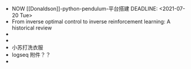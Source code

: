- NOW [[Donaldson]]-python-pendulum-平台搭建 
  DEADLINE: <2021-07-20 Tue>
- From inverse optimal control to inverse reinforcement learning: A historical review
-
-
- 小苏打洗衣服
- logseq 附件？？
-